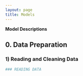 ```yaml
---
layout: page
title: Models
---
```

**Model Descriptions**

## 0. Data Preparation
### 1) Reading and Cleaning Data

```python
### READING DATA

```
